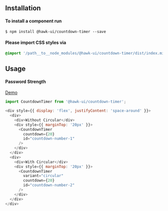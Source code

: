 ## Installation


#### To install a component run
`$ npm install @hawk-ui/countdown-timer --save`


#### Please import CSS styles via
```scss noeditor
@import '/path__to__node_modules/@hawk-ui/countdown-timer/dist/index.min.css
```


## Usage


#### Password Strength
[Demo](https://hawk.oncrypt.co/#!/CountdownTimer/1)
```js static
import CountdownTimer from '@hawk-ui/countdown-timer';
```
```js
<div style={{ display: 'flex', justifyContent: 'space-around' }}>
  <div>
    <div>Without Circular</div>
    <div style={{ marginTop: '20px' }}>
      <CountdownTimer
        countdown={20}
        id="countdown-number-1"
      />
    </div>
  </div>
  <div>
    <div>With Circular</div>
    <div style={{ marginTop: '20px' }}>
      <CountdownTimer
        variant="circular"
        countdown={20}
        id="countdown-number-2"
      />
    </div>
  </div>
</div>
```

